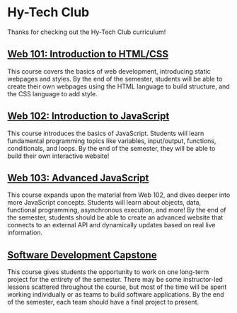 # Hy-Tech Club
Thanks for checking out the Hy-Tech Club curriculum!

## [Web 101: Introduction to HTML/CSS](https://github.com/hytechclub/web-101?tab=readme-ov-file#web-101-course-overview)
This course covers the basics of web development, introducing static webpages and styles. By the end of the semester, students will be able to create their own webpages using the HTML language to build structure, and the CSS language to add style.

## [Web 102: Introduction to JavaScript](https://github.com/hytechclub/web-102/tree/master?tab=readme-ov-file#web-102-course-overview)
This course introduces the basics of JavaScript. Students will learn fundamental programming topics like variables, input/output, functions, conditionals, and loops. By the end of the semester, they will be able to build their own interactive website! 

## [Web 103: Advanced JavaScript](https://github.com/hytechclub/web-103?tab=readme-ov-file#web-103-advanced-javascript)
This course expands upon the material from Web 102, and dives deeper into more JavaScript concepts. Students will learn about objects, data, functional programming, asynchronous execution, and more! By the end of the semester, students should be able to create an advanced website that connects to an external API and dynamically updates based on real live information.

## [Software Development Capstone](https://github.com/hytechclub/capstone?tab=readme-ov-file#software-development-capstone)
This course gives students the opportunity to work on one long-term project for the entirety of the semester. There may be some instructor-led lessons scattered throughout the course, but most of the time will be spent working individually or as teams to build software applications. By the end of the semester, each team should have a final project to present.
